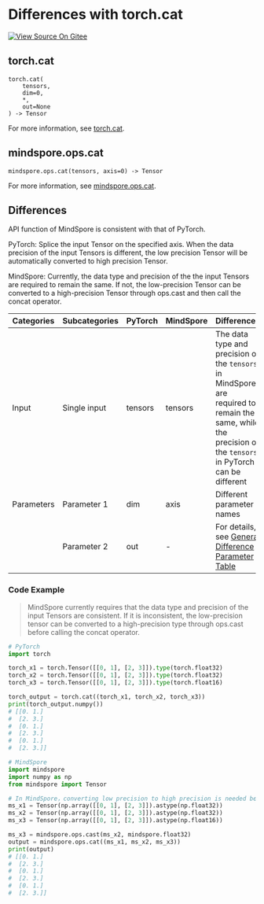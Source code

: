 # Differences with torch.cat

[![View Source On Gitee](https://mindspore-website.obs.cn-north-4.myhuaweicloud.com/website-images/master/resource/_static/logo_source_en.svg)](https://gitee.com/mindspore/docs/blob/master/docs/mindspore/source_en/note/api_mapping/pytorch_diff/cat.md)

## torch.cat

```text
torch.cat(
    tensors,
    dim=0,
    *,
    out=None
) -> Tensor
```

For more information, see [torch.cat](https://pytorch.org/docs/1.8.1/generated/torch.cat.html).

## mindspore.ops.cat

```text
mindspore.ops.cat(tensors, axis=0) -> Tensor
```

For more information, see [mindspore.ops.cat](https://mindspore.cn/docs/en/master/api_python/ops/mindspore.ops.cat.html).

## Differences

API function of MindSpore is consistent with that of PyTorch.

PyTorch: Splice the input Tensor on the specified axis. When the data precision of the input Tensors is different, the low precision Tensor will be automatically converted to high precision Tensor.

MindSpore: Currently, the data type and precision of the the input Tensors are required to remain the same. If not, the low-precision Tensor can be converted to a high-precision Tensor through ops.cast and then call the concat operator.

|Categories|Subcategories|PyTorch|MindSpore|Differences|
| --- | --- | --- | --- |---|
| Input | Single input | tensors  | tensors | The data type and precision of the `tensors` in MindSpore are required to remain the same, while the precision of the `tensors` in PyTorch can be different |
|Parameters | Parameter 1 | dim | axis | Different parameter names |
|  | Parameter 2  | out | - | For details, see [General Difference Parameter Table](https://www.mindspore.cn/docs/en/master/note/api_mapping/pytorch_api_mapping.html#general-difference-parameter-table) |

### Code Example

> MindSpore currently requires that the data type and precision of the input Tensors are consistent. If it is inconsistent, the low-precision tensor can be converted to a high-precision type through ops.cast before calling the concat operator.

```python
# PyTorch
import torch

torch_x1 = torch.Tensor([[0, 1], [2, 3]]).type(torch.float32)
torch_x2 = torch.Tensor([[0, 1], [2, 3]]).type(torch.float32)
torch_x3 = torch.Tensor([[0, 1], [2, 3]]).type(torch.float16)

torch_output = torch.cat((torch_x1, torch_x2, torch_x3))
print(torch_output.numpy())
# [[0. 1.]
#  [2. 3.]
#  [0. 1.]
#  [2. 3.]
#  [0. 1.]
#  [2. 3.]]

# MindSpore
import mindspore
import numpy as np
from mindspore import Tensor

# In MindSpore，converting low precision to high precision is needed before cat.
ms_x1 = Tensor(np.array([[0, 1], [2, 3]]).astype(np.float32))
ms_x2 = Tensor(np.array([[0, 1], [2, 3]]).astype(np.float32))
ms_x3 = Tensor(np.array([[0, 1], [2, 3]]).astype(np.float16))

ms_x3 = mindspore.ops.cast(ms_x2, mindspore.float32)
output = mindspore.ops.cat((ms_x1, ms_x2, ms_x3))
print(output)
# [[0. 1.]
#  [2. 3.]
#  [0. 1.]
#  [2. 3.]
#  [0. 1.]
#  [2. 3.]]
```
